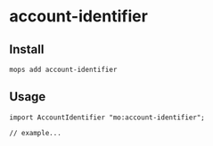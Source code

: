 # account-identifier

## Install
```
mops add account-identifier
```

## Usage
```motoko
import AccountIdentifier "mo:account-identifier";

// example...
```